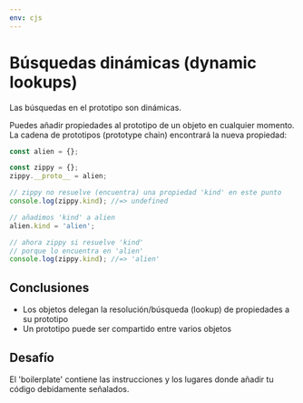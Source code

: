 ```yaml
---
env: cjs
---
```


# Búsquedas dinámicas (dynamic lookups)

Las búsquedas en el prototipo son dinámicas.

Puedes añadir propiedades al prototipo de un objeto en cualquier momento. La
cadena de prototipos (prototype chain) encontrará la nueva propiedad:

```js
const alien = {};

const zippy = {};
zippy.__proto__ = alien;

// zippy no resuelve (encuentra) una propiedad 'kind' en este punto
console.log(zippy.kind); //=> undefined

// añadimos 'kind' a alien
alien.kind = 'alien';

// ahora zippy si resuelve 'kind'
// porque lo encuentra en 'alien'
console.log(zippy.kind); //=> 'alien'
```

## Conclusiones

* Los objetos delegan la resolución/búsqueda (lookup) de propiedades a su
  prototipo
* Un prototipo puede ser compartido entre varios objetos

## Desafío

El 'boilerplate' contiene las instrucciones y los lugares donde añadir tu código
debidamente señalados.
